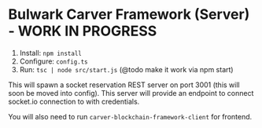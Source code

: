 # Bulwark Carver Framework (Server) - WORK IN PROGRESS

1. Install: `npm install`
2. Configure: `config.ts`
3. Run: `tsc | node src/start.js` (@todo make it work via npm start)

This will spawn a socket reservation REST server on port 3001 (this will soon be moved into config). This server will provide an endpoint to connect socket.io connection to with credentials.

You will also need to run `carver-blockchain-framework-client` for frontend.